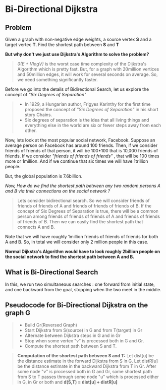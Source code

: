 Bi-Directional Dijkstra
===================
Problem
--------------
Given a graph with non-negative edge weights, a source vertex **S** and a target vertec **T**. Find the shortest path between **S** and **T**

**But why don't we just use Dijkstra's Algorithm to solve the problem?**
> *0(E + VlogV)* is the worst case time complexity of the Dijkstra's Algorithm which is pretty fast. But, for a graph with 20million vertices and 50million edges, it will work for several seconds on average. So, we need something significantly faster.

Before we go into the details of Bidirectional Search, let us explore the concept of *"Six Degrees of Separation"*

> - In 1929, a Hungarian author, Frigyes Karinthy for the first time proposed the concept of *"Six Degrees of Separation"* in his short story Chains.
> - Six degrees of separation is the idea that all living things and everything else in the world are six or fewer steps away from each other.


Now, lets look at the most popular social network, Facebook. Suppose an average person on Facebook has around 100 friends. 
Then, if we consider friends of friends of that person, it will be 100*100 that is 10,000 friends of friends.
If we consider *"friends of friends of friends"* , that will be 100 times more or 1million.
And if we continue that six times we will have 1trillion people.

But, the global population is 7.6billion.

*Now, How do we find the shortest path between any two random persons A and B via their connections on the social network ?*
 
> Lets consider bidirectional search. So we will consider friends of friends of friends of A and friends of friends of friends of B. If the concept of Six Degrees of Separation is true, there will be a common person among friends of friends of friends of A and friends of friends of friends of B. Then we can easily find the shortest path that connects A and B.

Note that we will have roughly 1million friends of friends of friends for both A and B. So, in total we will consider only 2 million people in this case.

**Normal Dijkstra's Algorithm would have to look roughly  2billion people on the social network to find the shortest path between A and B.**

What is Bi-Directional Search
-----------------------------

In this, we run two simultaneous searches : one forward from initial state, and one backward from the goal, stopping when the two meet in the middle.

Pseudocode for Bi-Directional Dijkstra on the graph G
------------------------------------------------------

> - Build Gr(Reversed Graph)
> - Start Dijkstra from S(source) in G and from T(target) in Gr
> - Alternate between Dijkstra steps in G and in Gr
> - Stop when some vertex "v" is processed both in G and Gr.
> - Compute the shortest path between S and T.

> **Computation of the shortest path between S and T:**
Let dist[u] be the distance estimate in the forward Dijkstra from S in G.
Let distR[u] be the distance estimate in the backward Dijkstra from T in Gr.
After some node "v" is processed both in G and Gr, some shortest path from S to T passes through some node "u" which is processed either in G, in Gr or both and **d(S,T) = dist[u] + distR[u]**
